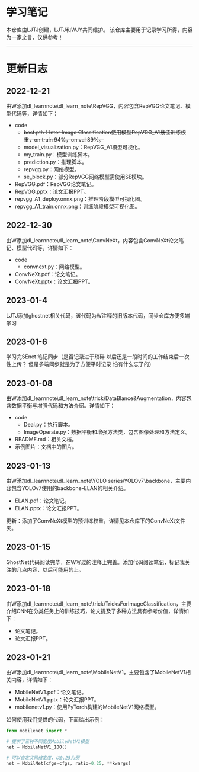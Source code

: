 # 学习笔记
本仓库由LJTJ创建，LJTJ和WJY共同维护。
该仓库主要用于记录学习所得，内容为一家之言，仅供参考！
***
# 更新日志
## 2022-12-21
由W添加dl\_learnnote\dl\_learn\_note\RepVGG，内容包含RepVGG论文笔记、模型代码等，详情如下：
- code
  - ~~best.pth：Inter Image Classification使用模型RepVGG\_A1最佳训练权重，on train 94%，on val 89%。~~
  - model\_visualization.py：RepVGG\_A1模型可视化。
  - my\_train.py：模型训练脚本。
  - prediction.py：推理脚本。
  - repvgg.py：网络模型。
  - se\_block.py：部分RepVGG网络模型需使用SE模块。
- RepVGG.pdf：RepVGG论文笔记。
- RepVGG.pptx：论文汇报PPT。
- repvgg\_A1\_deploy.onnx.png：推理阶段模型可视化图。
- repvgg\_A1\_train.onnx.png：训练阶段模型可视化图。
## 2022-12-30
由W添加dl\_learnnote\dl\_learn\_note\ConvNeXt，内容包含ConvNeXt论文笔记、模型代码等，详情如下：
- code
  - convnext.py：网络模型。
- ConvNeXt.pdf：论文笔记。
- ConvNeXt.pptx：论文汇报PPT。
## 2023-01-4
LJTJ添加ghostnet相关代码，该代码为W注释的旧版本代码，同步仓库方便多端学习
## 2023-01-6
学习完SEnet 笔记同步（是否记录过于琐碎 以后还是一段时间的工作结束后一次性上传？ 但是多端同步就是为了方便平时记录 怕有什么忘了的）
## 2023-01-08
由W添加dl\_learnnote\dl\_learn\_note\trick\DataBlance&Augmentation，内容包含数据平衡与增强代码和方法介绍。详情如下：
- code
  - Deal.py：执行脚本。
  - ImageOperate.py：数据平衡和增强方法类，包含图像处理和方法定义。
- README.md：相关文档。
- 示例图片：文档中的图片。
## 2023-01-13
由W添加dl\_learnnote\dl\_learn\_note\YOLO series\YOLOv7\backbone，主要内容包含YOLOv7使用的backbone-ELAN的相关介绍。
- ELAN.pdf：论文笔记。
- ELAN.pptx：论文汇报PPT。

更新：添加了ConvNeXt模型的预训练权重，详情见本仓库下的ConvNeXt文件夹。

## 2023-01-15
GhostNet代码阅读完毕，在W写过的注释上完善。添加代码阅读笔记，标记我关注的几点内容，以后可能用的上。
## 2023-01-18
由W添加dl\_learnnote\dl\_learn\_note\trick\TricksForImageClassification，主要介绍CNN在分类任务上的训练技巧，论文提及了多种方法具有参考价值，详情如下：
- 论文笔记。
- 论文汇报PPT。

## 2023-01-21

由W添加dl\_learnnote\dl\_learn\_note\MobileNetV1，主要包含了MobileNetV1相关内容，详情如下：

- MobileNetV1.pdf：论文笔记。
- MobileNetV1.pptx：论文汇报PPT。
- mobilenetv1.py：使用PyTorch构建的MobileNetV1网络模型。

如何使用我们提供的代码，下面给出示例：

```python
from mobilenet import *

# 提供了三种不同宽度MobileNetV1模型
net = MobileNetV1_100()

# 可以自定义网络宽度，以0.25为例
net = MobilNet(cfgs=cfgs, ratio=0.25, **kwargs)
```
